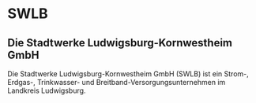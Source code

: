 # SWLB
## Die Stadtwerke Ludwigsburg-Kornwestheim GmbH

Die Stadtwerke Ludwigsburg-Kornwestheim GmbH (SWLB) ist ein Strom-, Erdgas-, Trinkwasser- und Breitband-Versorgungsunternehmen im Landkreis Ludwigsburg.
